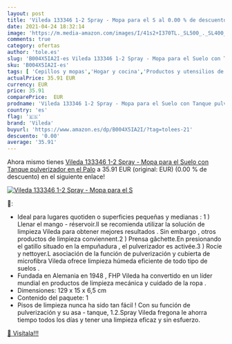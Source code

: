 ```yaml
---
layout: post
title: 'Vileda 133346 1-2 Spray - Mopa para el S al 0.00 % de descuento'
date: 2021-04-24 18:32:14
image: 'https://m.media-amazon.com/images/I/41s2+I370TL._SL500_._SL400_.jpg'
comments: true
category: ofertas
author: 'tole.es'
slug: 'B004X5IA2I-es Vileda 133346 1-2 Spray - Mopa para el Suelo con Tanque...'
sku: 'B004X5IA2I-es'
tags: [ 'Cepillos y mopas','Hogar y cocina','Productos y utensilios de limpieza','vileda', ]
actualPrice: 35.91 EUR
currency: EUR
price: 35.91
comparePrice:  EUR
prodname: 'Vileda 133346 1-2 Spray - Mopa para el Suelo con Tanque pulverizador en el Palo'
country: 'es'
flag: '🇪🇸'
brand: 'Vileda'
buyurl: 'https://www.amazon.es/dp/B004X5IA2I/?tag=tolees-21'
descuento: '0.00'
average: '35.91'
---
```


Ahora mismo tienes [Vileda 133346 1-2 Spray - Mopa para el Suelo con Tanque pulverizador en el Palo](https://www.amazon.es/dp/B004X5IA2I/?tag=tolees-21) a 35.91 EUR (original:  EUR) (0.00 %  de descuento) en el siguiente enlace!

[![Vileda 133346 1-2 Spray - Mopa para el S](https://m.media-amazon.com/images/I/41s2+I370TL._SL500_._SL400_.jpg)](https://www.amazon.es/dp/B004X5IA2I/?tag=tolees-21)

🔎:

- Ideal para lugares quotiden o superficies pequeñas y medianas : 1 ) Llenar el mango - réservoir.Il se recomienda utilizar la solución de limpieza Vileda para obtener mejores resultados . Sin embargo , otros productos de limpieza conviennent.2 ) Prensa gâchette.En presionando el gatillo situado en la empuñadura , el pulverizador es activée.3 ) Rocíe y nettoyer.L asociación de la función de pulverización y cubierta de microfibra Vileda ofrece limpieza húmeda eficiente de todo tipo de suelos .
- Fundada en Alemania en 1948 , FHP Vileda ha convertido en un líder mundial en productos de limpieza mecánica y cuidado de la ropa .
- Dimensiones: 129 x 15 x 6,5 cm
- Contenido del paquete: 1
- Pisos de limpieza nunca ha sido tan fácil ! Con su función de pulverización y su asa - tanque, 1.2.Spray Vileda fregona le ahorra tiempo todos los días y tener una limpieza eficaz y sin esfuerzo.

[🛒 Visítala!!!](https://www.amazon.es/dp/B004X5IA2I/?tag=tolees-21)
